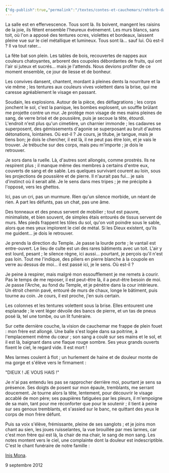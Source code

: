 ```yaml
---
{"dg-publish":true,"permalink":"/textes/contes-et-cauchemars/rehtorb-daed/","created":"2024-12-16T13:46:39.534+01:00","updated":"2024-05-25T08:30:31.442+02:00"}
---
```




La salle est en effervescence. Tous sont là. Ils boivent, mangent les raisins de la joie, ils fêtent ensemble l'heureux événement. Les murs blancs, sans toit, où l'on a apposé des tentures ocres, violettes et bordeaux, laissent pleine vue sur le ciel métallique et lumineux. Tous sont là... sauf lui. Où est-il ? Il va tout rater...

La fête bat son plein. Les tables de bois, recouvertes de nappes aux couleurs chatoyantes, arborent des coupoles débordantes de fruits, qui ont l'air si juteux et sucrés... mais je l'attends. Nous devions profiter de ce moment ensemble, ce jour de liesse et de bonheur.

Les convives dansent, chantent, mordant à pleines dents la nourriture et la vie même ; les tentures aux couleurs vives volettent dans la brise, qui me caresse agréablement le visage en passant.

Soudain, les explosions. Autour de la pièce, des déflagrations ; les corps jonchent le sol, c'est la panique, les bombes explosent, un souffle brûlant me projette contre un mur. Je protège mon visage de mes mains pleines de sang, de verre brisé et de poussière, puis je secoue la tête, étourdi. L'endroit n'est plus qu'un cimetière, un charnier immonde ; les cadavres se superposent, des gémissements d'agonie se superposant au bruit d'autres détonations, lointaines. Où est-il ? Je cours, je titube, je tangue, mais je tiens bon; je dois le chercher, il est là, il ne peut pas être loin, et je vais le trouver. Je trébuche sur des corps, mais peu m'importe ; je dois le retrouver.

Je sors dans la ruelle. Là, d'autres sont allongés, comme prostrés. Ils ne respirent plus ; il manque même des membres à certains d'entre eux, couverts de sang et de sable. Les quelques survivant courent au loin, sous les projections de poussière et de pierre. Il n'aurait pas fui... je sais d'instinct où il serait allé. Je le sens dans mes tripes ; je me précipite à l'opposé, vers les ghettos.

Ici, pas un cri, pas un murmure. Rien qu'un silence morbide, un néant de rien. A part les défunts, pas un chat, pas une âme.

Des tonneaux et des pneus servent de mobilier ; tout est pauvre, minimaliste, et bien souvent, de simples étais entourés de tissus servent de murs. Mes pieds frappent les tôles du sol, qu'on voit poindre sous le sable, alors que mes yeux implorent le ciel de métal. Si les Dieux existent, qu'ils me guident... je dois le retrouver.

Je prends la direction du Temple. Je passe la lourde porte ; le vantail est entre-ouvert. Le lieu de culte est un des rares bâtiments avec un toit. L'air y est lourd, pesant ; le silence règne, ici aussi... pourtant, je perçois qu'il n'est pas loin. Tout me l'indique, des piliers en pierre blanche à la coupole en verre au dessus de moi... il est passé ici, je le sens. Où est-il ?

Je peine à respirer, mais malgré mon essoufflement je me remets à courir. Pas le temps de me reposer, il est peut-être là, il a peut-être besoin de moi. Je passe l'Arche, au fond du Temple, et je pénètre dans la cour intérieure. Un étroit chemin pavé, entouré de murs de chaux, longe le bâtiment, puis tourne au coin. Je cours, il est proche, j'en suis certain.

Les colonnes et les tentures volettent sous la brise. Elles entourent une esplanade ; le vent léger dévoile des bancs de pierre, et un tas de pneus posé là, tel une tombe, ou un lit funéraire.

Sur cette dernière couche, la vision de cauchemar me frappe de plein fouet : mon frère est allongé. Une balle s'est logée dans sa poitrine, à l'emplacement même du cœur ; son sang a coulé sur ses mains et le sol, et il est là, baignant dans une flaque rouge sombre. Ses yeux grands ouverts fixent le ciel, le regard vide. Il est mort !

Mes larmes coulent à flot ; un hurlement de haine et de douleur monte de ma gorge et s'élève vers le firmament :

"DIEUX ! JE VOUS HAIS !"

Je n'ai pas entendu les pas se rapprocher derrière moi, pourtant je sens sa présence. Ses doigts de posent sur mon épaule, tremblants, me serrant doucement. Je tourne alors la tête, lentement, pour découvrir le visage accablé de mon père; ses paupières fatiguées par les pleurs, il m'empoigne de sa main, tant pour me réconforter que pour le soutenir ; il tient à peine sur ses genoux tremblants, et s'assied sur le banc, ne quittant des yeux le corps de mon frère défunt.

Puis sa voix s'élève, frémissante, pleine de ses sanglots ; et je joins mon chant au sien, les joues ruisselantes, la vue brouillée par mes larmes, car c'est mon frère qui est là, la chair de ma chair, le sang de mon sang. Les notes montent vers le ciel, une complainte dont la douleur est indescriptible. C'est le chant funéraire de notre famille :

[Inis Mona](https://www.youtube.com/watch?v=iijKLHCQw5o).

9 septembre 2012